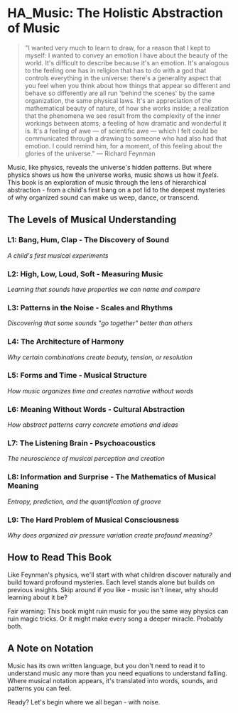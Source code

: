 # HA_Music: The Holistic Abstraction of Music

> "I wanted very much to learn to draw, for a reason that I kept to myself: I wanted to convey an emotion I have about the beauty of the world. It's difficult to describe because it's an emotion. It's analogous to the feeling one has in religion that has to do with a god that controls everything in the universe: there's a generality aspect that you feel when you think about how things that appear so different and behave so differently are all run 'behind the scenes' by the same organization, the same physical laws. It's an appreciation of the mathematical beauty of nature, of how she works inside; a realization that the phenomena we see result from the complexity of the inner workings between atoms; a feeling of how dramatic and wonderful it is. It's a feeling of awe — of scientific awe — which I felt could be communicated through a drawing to someone who had also had that emotion. I could remind him, for a moment, of this feeling about the glories of the universe."
> — Richard Feynman

Music, like physics, reveals the universe's hidden patterns. But where physics shows us how the universe works, music shows us how it *feels*. This book is an exploration of music through the lens of hierarchical abstraction - from a child's first bang on a pot lid to the deepest mysteries of why organized sound can make us weep, dance, or transcend.

## The Levels of Musical Understanding

### L1: Bang, Hum, Clap - The Discovery of Sound
*A child's first musical experiments*

### L2: High, Low, Loud, Soft - Measuring Music
*Learning that sounds have properties we can name and compare*

### L3: Patterns in the Noise - Scales and Rhythms
*Discovering that some sounds "go together" better than others*

### L4: The Architecture of Harmony
*Why certain combinations create beauty, tension, or resolution*

### L5: Forms and Time - Musical Structure
*How music organizes time and creates narrative without words*

### L6: Meaning Without Words - Cultural Abstraction
*How abstract patterns carry concrete emotions and ideas*

### L7: The Listening Brain - Psychoacoustics
*The neuroscience of musical perception and creation*

### L8: Information and Surprise - The Mathematics of Musical Meaning
*Entropy, prediction, and the quantification of groove*

### L9: The Hard Problem of Musical Consciousness
*Why does organized air pressure variation create profound meaning?*

## How to Read This Book

Like Feynman's physics, we'll start with what children discover naturally and build toward profound mysteries. Each level stands alone but builds on previous insights. Skip around if you like - music isn't linear, why should learning about it be?

Fair warning: This book might ruin music for you the same way physics can ruin magic tricks. Or it might make every song a deeper miracle. Probably both.

## A Note on Notation

Music has its own written language, but you don't need to read it to understand music any more than you need equations to understand falling. Where musical notation appears, it's translated into words, sounds, and patterns you can feel.

Ready? Let's begin where we all began - with noise.